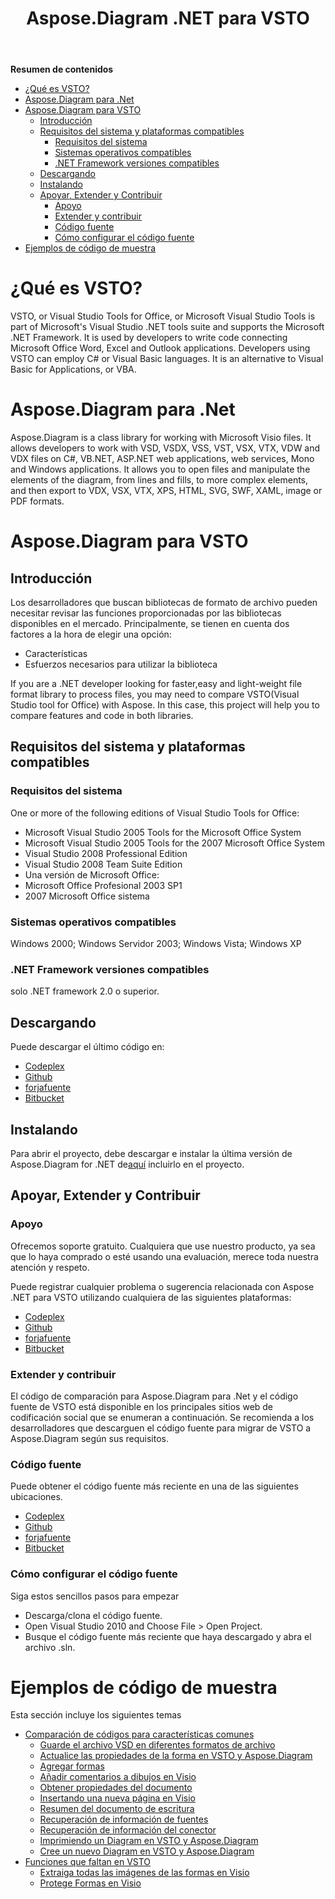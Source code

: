 ﻿---
title: Aspose.Diagram .NET para VSTO
type: docs
weight: 10
url: /es/net/aspose-diagram-net-for-vsto/
---
**Resumen de contenidos**

- [¿Qué es VSTO?](#Aspose.Diagram.NETforVSTO-WhatisVSTO?)
- [Aspose.Diagram para .Net](#Aspose.Diagram.NETforVSTO-Aspose.Diagramfor.Net)
- [Aspose.Diagram para VSTO](#Aspose.Diagram.NETforVSTO-Aspose.DiagramforVSTO) 
  - [Introducción](#Aspose.Diagram.NETforVSTO-Introduction)
  - [Requisitos del sistema y plataformas compatibles](#Aspose.Diagram.NETforVSTO-SystemRequirementsandSupportedPlatforms) 
    - [Requisitos del sistema](#Aspose.Diagram.NETforVSTO-SystemRequirements)
    - [Sistemas operativos compatibles](#Aspose.Diagram.NETforVSTO-SupportedOperatingSystems)
    - [.NET Framework versiones compatibles](#Aspose.Diagram.NETforVSTO-.NETFrameworkversionssupported)
  - [Descargando](#Aspose.Diagram.NETforVSTO-Downloading)
  - [Instalando](#Aspose.Diagram.NETforVSTO-Installing)
  - [Apoyar, Extender y Contribuir](#Aspose.Diagram.NETforVSTO-Support,ExtendandContribute) 
    - [Apoyo](#Aspose.Diagram.NETforVSTO-Support)
    - [Extender y contribuir](#Aspose.Diagram.NETforVSTO-ExtendandContribute)
    - [Código fuente](#Aspose.Diagram.NETforVSTO-SourceCode)
    - [Cómo configurar el código fuente](#Aspose.Diagram.NETforVSTO-Howtoconfigurethesourcecode)
- [Ejemplos de código de muestra](#Aspose.Diagram.NETforVSTO-SampleCodeExamples)
# **¿Qué es VSTO?**
VSTO, or Visual Studio Tools for Office, or Microsoft Visual Studio Tools is part of Microsoft's Visual Studio .NET tools suite and supports the Microsoft .NET Framework. It is used by developers to write code connecting Microsoft Office Word, Excel and Outlook applications. Developers using VSTO can employ C# or Visual Basic languages. It is an alternative to Visual Basic for Applications, or VBA.
# **Aspose.Diagram para .Net**
Aspose.Diagram is a class library for working with Microsoft Visio files. It allows developers to work with VSD, VSDX, VSS, VST, VSX, VTX, VDW and VDX files on C#, VB.NET, ASP.NET web applications, web services, Mono and Windows applications. It allows you to open files and manipulate the elements of the diagram, from lines and fills, to more complex elements, and then export to VDX, VSX, VTX, XPS, HTML, SVG, SWF, XAML, image or PDF formats.
# **Aspose.Diagram para VSTO**
## **Introducción**
Los desarrolladores que buscan bibliotecas de formato de archivo pueden necesitar revisar las funciones proporcionadas por las bibliotecas disponibles en el mercado. Principalmente, se tienen en cuenta dos factores a la hora de elegir una opción:

- Características
- Esfuerzos necesarios para utilizar la biblioteca

If you are a .NET developer looking for faster,easy and light-weight file format library to process files, you may need to compare VSTO(Visual Studio tool for Office) with Aspose. In this case, this project will help you to compare features and code in both libraries.
## **Requisitos del sistema y plataformas compatibles**
### **Requisitos del sistema**
One or more of the following editions of Visual Studio Tools for Office:

- Microsoft Visual Studio 2005 Tools for the Microsoft Office System
- Microsoft Visual Studio 2005 Tools for the 2007 Microsoft Office System
- Visual Studio 2008 Professional Edition
- Visual Studio 2008 Team Suite Edition
- Una versión de Microsoft Office:
- Microsoft Office Profesional 2003 SP1
- 2007 Microsoft Office sistema
### **Sistemas operativos compatibles**
Windows 2000; Windows Servidor 2003; Windows Vista; Windows XP
### **.NET Framework versiones compatibles**
solo .NET framework 2.0 o superior.
## **Descargando**
Puede descargar el último código en:

- [Codeplex](http://goo.gl/spbIUb)
- [Github](http://goo.gl/vaB1lL)
- [forjafuente](http://goo.gl/F4oLnp)
- [Bitbucket](http://goo.gl/BzCiz1)
## **Instalando**
 Para abrir el proyecto, debe descargar e instalar la última versión de Aspose.Diagram for .NET de[aquí](http://www.aspose.com/.net/diagram-component.aspx) incluirlo en el proyecto.
## **Apoyar, Extender y Contribuir**
### **Apoyo**
Ofrecemos soporte gratuito. Cualquiera que use nuestro producto, ya sea que lo haya comprado o esté usando una evaluación, merece toda nuestra atención y respeto.

Puede registrar cualquier problema o sugerencia relacionada con Aspose .NET para VSTO utilizando cualquiera de las siguientes plataformas:

- [Codeplex](http://goo.gl/U54yWo)
- [Github](http://goo.gl/tDjFqA)
- [forjafuente](http://goo.gl/9CgWQu)
- [Bitbucket](http://goo.gl/q7tEu9)
### **Extender y contribuir**
El código de comparación para Aspose.Diagram para .Net y el código fuente de VSTO está disponible en los principales sitios web de codificación social que se enumeran a continuación. Se recomienda a los desarrolladores que descarguen el código fuente para migrar de VSTO a Aspose.Diagram según sus requisitos.
### **Código fuente**
Puede obtener el código fuente más reciente en una de las siguientes ubicaciones.

- [Codeplex](https://goo.gl/FuhcdD)
- [Github](https://goo.gl/JA8x5M)
- [forjafuente](https://goo.gl/XbE5rO)
- [Bitbucket](https://goo.gl/XBqAzx)
### **Cómo configurar el código fuente**
Siga estos sencillos pasos para empezar

- Descarga/clona el código fuente.
- Open Visual Studio 2010 and Choose File > Open Project.
- Busque el código fuente más reciente que haya descargado y abra el archivo .sln.
# **Ejemplos de código de muestra**
Esta sección incluye los siguientes temas

- [Comparación de códigos para características comunes](/diagram/es/net/code-comparison-for-common-features/)
  - [Guarde el archivo VSD en diferentes formatos de archivo](/diagram/es/net/save-vsd-file-to-different-file-formats/)
  - [Actualice las propiedades de la forma en VSTO y Aspose.Diagram](/diagram/es/net/update-shape-properties-in-vsto-and-aspose-diagram/)
  - [Agregar formas](/diagram/es/net/add-shapes/)
  - [Añadir comentarios a dibujos en Visio](/diagram/es/net/add-comments-to-drawings-in-visio/)
  - [Obtener propiedades del documento](/diagram/es/net/get-document-properties/)
  - [Insertando una nueva página en Visio](/diagram/es/net/inserting-a-new-page-in-visio/)
  - [Resumen del documento de escritura](/diagram/es/net/writing-document-summary/)
  - [Recuperación de información de fuentes](/diagram/es/net/retrieving-font-information/)
  - [Recuperación de información del conector](/diagram/es/net/retrieving-connector-information/)
  - [Imprimiendo un Diagram en VSTO y Aspose.Diagram](/diagram/es/net/printing-a-diagram-in-vsto-and-aspose-diagram/)
  - [Cree un nuevo Diagram en VSTO y Aspose.Diagram](/diagram/es/net/create-a-new-diagram-in-vsto-and-aspose-diagram/)
- [Funciones que faltan en VSTO](/diagram/es/net/missing-features-in-vsto/)
  - [Extraiga todas las imágenes de las formas en Visio](/diagram/es/net/extract-all-images-from-shapes-in-visio/)
  - [Protege Formas en Visio](/diagram/es/net/protect-shapes-in-visio/)

